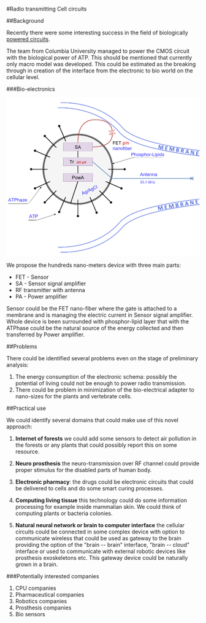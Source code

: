 #Radio transmitting Cell circuits

##Background

Recently there were some interesting success in the field of biologically [powered circuits](http://www.nature.com/ncomms/2015/151207/ncomms10070/pdf/ncomms10070.pdf).

The team from Columbia University managed to power the CMOS circuit with the biological power
of ATP. This should be mentioned that currently only macro model was developed.
This could be estimated as the breaking through in creation of the interface from
the electronic to bio world on the cellular level.

###Bio-electronics

![bio-electronics schema](bio-electroinc.png)

We propose the hundreds nano-meters device with three main parts:

* FET - Sensor
* SA - Sensor signal amplifier
* RF transmitter with antenna
* PA - Power amplifier

Sensor could be the FET nano-fiber where the gate is attached to a membrane and is managing the electric current in Sensor signal amplifier. Whole device is been surrounded with phosphor-lipid layer that with the ATPhase could be the natural source of the energy collected and then transferred by Power amplifier. 

##Problems

There could be identified several problems even on the stage of preliminary analysis:

1. The energy consumption of the electronic schema: possibly the potential of living could not be enough to power radio transmission.
1. There could be problem in minimization of the bio-electrical adapter to nano-sizes for the plants and vertebrate cells.


##Practical use

We could identify several domains that could make use of this novel approach:

1. **Internet of forests** we could add some sensors to detect air pollution in the forests or any plants that could possibly report this on some resource.

1. **Neuro prosthesis** the neuro-transmission over RF channel could provide proper stimulus for the disabled parts of human body.

1. **Electronic pharmacy**: the drugs could be electronic circuits that could be delivered to cells and do some smart curing processes.

1. **Computing living tissue** this technology could do some information processing for example inside mammalian skin. We could think of computing plants or bacteria colonies.

1. **Natural neural network or brain to computer interface** the cellular circuits could be connected in some complex device with option to communicate wireless that could be used as gateway to the brain providing the option of the "brain -- brain" interface, "brain -- cloud" interface or used to communicate with external robotic devices like prosthesis exoskeletons etc. This gateway device could be naturally grown in a brain.

###Potentially interested companies

1. CPU companies
1. Pharmaceutical companies
1. Robotics companies
1. Prosthesis companies
1. Bio sensors

